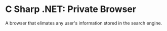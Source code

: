 # C Sharp .NET: Private Browser

A browser that elimates any user's information stored in the search engine. 
